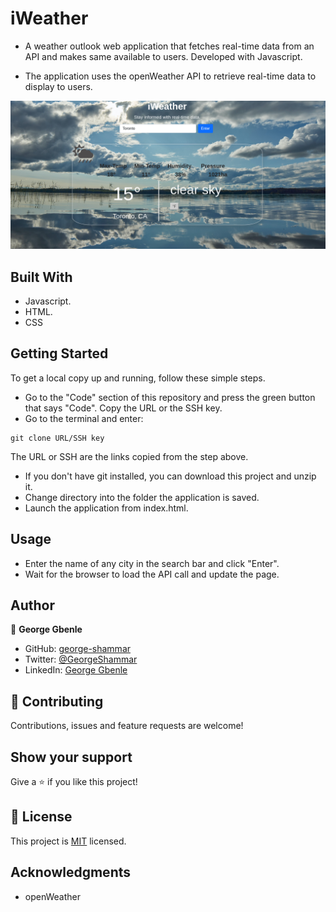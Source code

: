 # iWeather
- A weather outlook web application that fetches real-time data from an API and makes same available to users. Developed with Javascript.

- The application uses the openWeather API to retrieve real-time data to display to users.

![screenShot](./home.png)

## Built With
- Javascript.
- HTML.
- CSS


## Getting Started

To get a local copy up and running, follow these simple steps.

- Go to the "Code" section of this repository and press the green button that says "Code". Copy the URL or the SSH key.
- Go to the terminal and enter:
```
git clone URL/SSH key
```

The URL or SSH are the links copied from the step above.

- If you don't have git installed, you can download this project and unzip it.
- Change directory into the folder the application is saved.
- Launch the application from index.html.

## Usage
- Enter the name of any city in the search bar and click "Enter".
- Wait for the browser to load the API call and update the page.


## Author


👤 **George Gbenle**

- GitHub: [george-shammar](https://github.com/george-shammar)
- Twitter: [@GeorgeShammar](https://twitter.com/GeorgeShammar)
- LinkedIn: [George Gbenle](https://www.linkedin.com/in/georgegbenle/)


## 🤝 Contributing

Contributions, issues and feature requests are welcome!


## Show your support

Give a ⭐️ if you like this project!


## 📝 License

This project is [MIT](LICENSE) licensed.

## Acknowledgments
- openWeather 